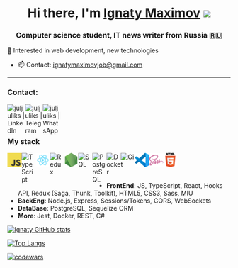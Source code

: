 <h1 align="center">Hi there, I'm <a href="#" target="_blank">Ignaty Maximov</a> 
<img src="https://github.com/blackcater/blackcater/raw/main/images/Hi.gif" height="32"/></h1>
<h3 align="center">Computer science student, IT news writer from Russia 🇷🇺</h3>

 👀 Interested in web development, new technologies

- 📫 Сontact: ignatymaximovjob@gmail.com

---
### Contact:
<a href="https://www.linkedin.com/in/iganty-maximov-b474a725a/" rel="nofollow"><img align="left" alt="juljuliks | LinkedIn" width="40px" src="https://camo.githubusercontent.com/e2cb3e9b628d934cc325efa9dd437bcf60d947c47e98f6341ae8d2d594a6c600/68747470733a2f2f696d672e69636f6e73382e636f6d2f636f6c6f722f34382f3030303030302f6c696e6b6564696e2d322d2d76312e706e67" data-canonical-src="https://img.icons8.com/color/48/000000/linkedin-2--v1.png" style="max-width: 100%;"></a>
<a href="https://t.me/elifirm" rel="nofollow"><img align="left" alt="juljuliks | Telegram" width="40px" src="https://camo.githubusercontent.com/802e6513a19383f844ad4138d311c7840c1c3718c586757a214a2f28b740ea7b/68747470733a2f2f696d672e69636f6e73382e636f6d2f666c75656e63792f34382f3030303030302f74656c656772616d2d6170702e706e67" data-canonical-src="https://img.icons8.com/fluency/48/000000/telegram-app.png" style="max-width: 100%;"></a>
<a href="https://wa.me/79823878033" rel="nofollow"><img align="left" alt="juljuliks | WhatsApp" width="40px" src="https://camo.githubusercontent.com/d2948d147ff253ef819a8ce84bb82758d699907bc2fcf7a005ebd591edfb0317/68747470733a2f2f696d672e69636f6e73382e636f6d2f636f6c6f722f34382f3030303030302f77686174736170702e706e67" data-canonical-src="https://img.icons8.com/color/48/000000/whatsapp.png" style="max-width: 100%;"></a>

<br>

<br/>
<br/>

<h3>My stack</h3>
<img align="left" alt="JavaScript" width="32px" src="https://raw.githubusercontent.com/github/explore/80688e429a7d4ef2fca1e82350fe8e3517d3494d/topics/javascript/javascript.png" />
<img align="left" alt="TypeScript" width="32px" src="https://img.icons8.com/color/48/000000/typescript.png"/>
<img align="left" alt="React" width="32px" src="https://raw.githubusercontent.com/github/explore/80688e429a7d4ef2fca1e82350fe8e3517d3494d/topics/react/react.png" />
<img align="left" alt="Redux"  width="32px" src="https://img.icons8.com/color/48/000000/redux.png"/>
<img align="left" alt="Node.js" width="32px" src="https://raw.githubusercontent.com/github/explore/80688e429a7d4ef2fca1e82350fe8e3517d3494d/topics/nodejs/nodejs.png" />
<img align="left" alt="SQL" width="32px" src="https://img.icons8.com/color-glass/48/000000/sql.png"/>
<img align="left" alt="PostgreSQL" width="32px" src="https://img.icons8.com/color/50/000000/postgreesql.png"/>
<img align="left" alt="Docker" width="32px" src="https://img.icons8.com/color/48/000000/docker.png"/>
<img align="left" alt="Git" width="32px" src="https://img.icons8.com/color/48/000000/git.png"/>
<img align="left" alt="Visual Studio Code" width="32px" src="https://raw.githubusercontent.com/github/explore/80688e429a7d4ef2fca1e82350fe8e3517d3494d/topics/visual-studio-code/visual-studio-code.png" />
<img align="left" alt="CSS3" width="32px" src="https://raw.githubusercontent.com/github/explore/80688e429a7d4ef2fca1e82350fe8e3517d3494d/topics/sass/sass.png" />
<img align="left" alt="HTML5" width="32px" src="https://raw.githubusercontent.com/github/explore/80688e429a7d4ef2fca1e82350fe8e3517d3494d/topics/html/html.png" />
<br/>
<br/>
<br/>

- **FrontEnd**: JS, TypeScript, React, Hooks API, Redux (Saga, Thunk, Toolkit), HTML5, CSS3, Sass, MIU
- **BackEng**: Node.js, Express, Sessions/Tokens, CORS, WebSockets
- **DataBase**: PostgreSQL, Sequelize ORM
- **More**: Jest, Docker, REST, C#


[![Ignaty GitHub stats](https://github-readme-stats.vercel.app/api?username=ignaty888&hide=issues&count_private=true&show_icons=true&theme=nightowl)](https://github.com/ignaty888)

[![Top Langs](https://github-readme-stats.vercel.app/api/top-langs/?username=anuraghazra&layout=compact)](https://github.com/ignaty888/github-readme-stats)

[![codewars](https://www.codewars.com/users/username/badges/small)](https://www.codewars.com/users/Elf_ik)

